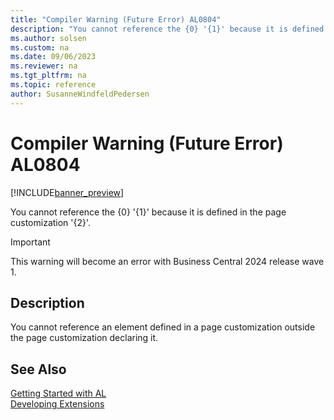 ```yaml
---
title: "Compiler Warning (Future Error) AL0804"
description: "You cannot reference the {0} '{1}' because it is defined in the page customization '{2}'."
ms.author: solsen
ms.custom: na
ms.date: 09/06/2023
ms.reviewer: na
ms.tgt_pltfrm: na
ms.topic: reference
author: SusanneWindfeldPedersen
---
```

[//]: # (START>DO_NOT_EDIT)
[//]: # (IMPORTANT:Do not edit any of the content between here and the END>DO_NOT_EDIT.)
[//]: # (Any modifications should be made in the .xml files in the ModernDev repo.)
# Compiler Warning (Future Error) AL0804

[!INCLUDE[banner_preview](../includes/banner_preview.md)]

You cannot reference the {0} '{1}' because it is defined in the page customization '{2}'.


> [!IMPORTANT]
> This warning will become an error with Business Central 2024 release wave 1.  

## Description
You cannot reference an element defined in a page customization outside the page customization declaring it.  

[//]: # (IMPORTANT: END>DO_NOT_EDIT)
## See Also  
[Getting Started with AL](../devenv-get-started.md)  
[Developing Extensions](../devenv-dev-overview.md)  